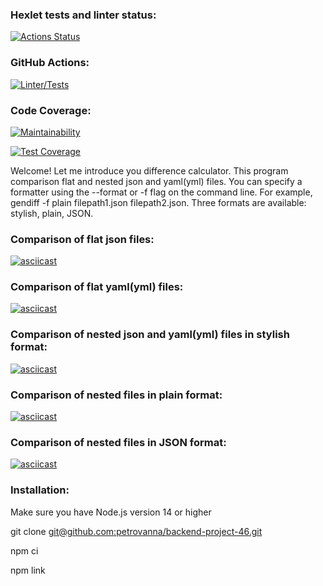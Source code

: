 ### Hexlet tests and linter status:
[![Actions Status](https://github.com/petrovanna/backend-project-46/workflows/hexlet-check/badge.svg)](https://github.com/petrovanna/backend-project-46/actions)

### GitHub Actions:
[![Linter/Tests](https://github.com/petrovanna/backend-project-46/workflows/Linter/Tests/badge.svg)](https://github.com/petrovanna/backend-project-46/actions/workflows/lint.yml)

### Code Coverage:
[![Maintainability](https://api.codeclimate.com/v1/badges/0995670fc75577b98ce4/maintainability)](https://codeclimate.com/github/petrovanna/backend-project-46/maintainability)

[![Test Coverage](https://api.codeclimate.com/v1/badges/0995670fc75577b98ce4/test_coverage)](https://codeclimate.com/github/petrovanna/backend-project-46/test_coverage)

Welcome! Let me introduce you difference calculator. This program comparison flat and nested json and yaml(yml) files. You can specify a formatter using the --format or -f flag on the command line. For example, gendiff -f plain filepath1.json filepath2.json. Three formats are available: stylish, plain, JSON.

### Comparison of flat json files:
[![asciicast](https://asciinema.org/a/JuDeFNIdKd12RvVfndHvMB23f.svg)](https://asciinema.org/a/JuDeFNIdKd12RvVfndHvMB23f)

### Comparison of flat yaml(yml) files:
[![asciicast](https://asciinema.org/a/tmFa2Ix71uSDeCVmmDch1g3hB.svg)](https://asciinema.org/a/tmFa2Ix71uSDeCVmmDch1g3hB)

### Comparison of nested json and yaml(yml) files in stylish format:
[![asciicast](https://asciinema.org/a/ZvksrZos71kXiCKfPZ7OlKnMn.svg)](https://asciinema.org/a/ZvksrZos71kXiCKfPZ7OlKnMn)

### Comparison of nested files in plain format:
[![asciicast](https://asciinema.org/a/hzShAmymsvovVmITrSvQfWB5b.svg)](https://asciinema.org/a/hzShAmymsvovVmITrSvQfWB5b)

### Comparison of nested files in JSON format:
[![asciicast](https://asciinema.org/a/Kyu8XGgQS4xiOG0uhvnlNlfvV.svg)](https://asciinema.org/a/Kyu8XGgQS4xiOG0uhvnlNlfvV)

### Installation:
Make sure you have Node.js version 14 or higher

git clone [git@github.com:petrovanna/backend-project-46.git](https://github.com/petrovanna/backend-project-46)

npm ci

npm link